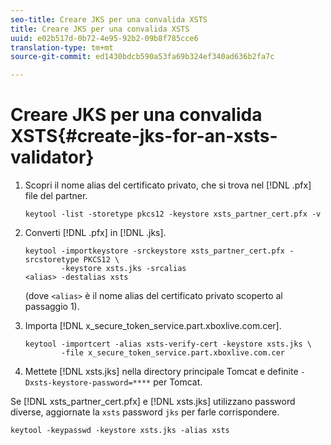 ```yaml
---
seo-title: Creare JKS per una convalida XSTS
title: Creare JKS per una convalida XSTS
uuid: e02b517d-0b72-4e95-92b2-09b8f785cce6
translation-type: tm+mt
source-git-commit: ed1430bdcb590a53fa69b324ef340ad636b2fa7c

---
```



# Creare JKS per una convalida XSTS{#create-jks-for-an-xsts-validator}

1. Scopri il nome alias del certificato privato, che si trova nel [!DNL .pfx] file del partner.

   ```
   keytool -list -storetype pkcs12 -keystore xsts_partner_cert.pfx -v 
   ```

1. Converti [!DNL .pfx] in [!DNL .jks].

   ```
   keytool -importkeystore -srckeystore xsts_partner_cert.pfx -srcstoretype PKCS12 \  
           -keystore xsts.jks -srcalias  
   <alias> -destalias xsts
   ```

   (dove `<alias>` è il nome alias del certificato privato scoperto al passaggio 1).
1. Importa [!DNL x_secure_token_service.part.xboxlive.com.cer].

   ```
   keytool -importcert -alias xsts-verify-cert -keystore xsts.jks \  
           -file x_secure_token_service.part.xboxlive.com.cer 
   ```

1. Mettete [!DNL xsts.jks] nella directory principale Tomcat e definite `-Dxsts-keystore-password=****` per Tomcat.

Se [!DNL xsts_partner_cert.pfx] e [!DNL xsts.jks] utilizzano password diverse, aggiornate la `xsts` password `jks` per farle corrispondere.

```
keytool -keypasswd -keystore xsts.jks -alias xsts 
```

